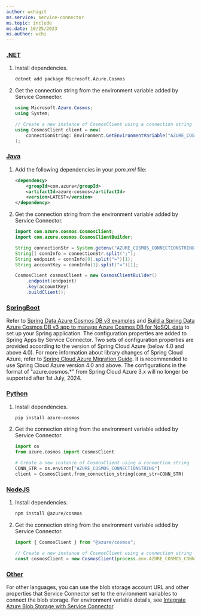 ```yaml
---
author: wchigit
ms.service: service-connector
ms.topic: include
ms.date: 10/25/2023
ms.author: wchi
---
```


### [.NET](#tab/dotnet)

1. Install dependencies.
    ```bash
    dotnet add package Microsoft.Azure.Cosmos
    ```

2. Get the connection string from the environment variable added by Service Connector.
    ```csharp
    using Microsoft.Azure.Cosmos;
    using System; 
    
    // Create a new instance of CosmosClient using a connection string
    using CosmosClient client = new(
        connectionString: Environment.GetEnvironmentVariable("AZURE_COSMOS_CONNECTIONSTRING")!
    );
    ```

### [Java](#tab/java)

1. Add the following dependencies in your *pom.xml* file:
    ```xml
    <dependency>
    	<groupId>com.azure</groupId>
    	<artifactId>azure-cosmos</artifactId>
    	<version>LATEST</version>
    </dependency>
    ```
1. Get the connection string from the environment variable added by Service Connector.
    ```java
    import com.azure.cosmos.CosmosClient;
    import com.azure.cosmos.CosmosClientBuilder;
    
    String connectionStr = System.getenv("AZURE_COSMOS_CONNECTIONSTRING");
    String[] connInfo = connectionStr.split(";");
    String endpoint = connInfo[0].split("=")[1];
    String accountKey = connInfo[1].split("=")[1];
    
    CosmosClient cosmosClient = new CosmosClientBuilder()
        .endpoint(endpoint)
        .key(accountKey)
        .buildClient();
    ```

### [SpringBoot](#tab/spring)

Refer to [Spring Data Azure Cosmos DB v3 examples](/azure/cosmos-db/nosql/samples-java-spring-data) and [Build a Spring Data Azure Cosmos DB v3 app to manage Azure Cosmos DB for NoSQL data](/azure/cosmos-db/nosql/quickstart-java-spring-data?tabs=password%2Csign-in-azure-cli) to set up your Spring application. The configuration properties are added to Spring Apps by Service Connector. Two sets of configuration properties are provided according to the version of Spring Cloud Azure (below 4.0 and above 4.0). For more information about library changes of Spring Cloud Azure, refer to [Spring Cloud Azure Migration Guide](https://microsoft.github.io/spring-cloud-azure/current/reference/html/appendix.html#configuration-spring-cloud-azure-starter-data-cosmos). It is recommended to use Spring Cloud Azure version 4.0 and above. The configurations in the format of "azure.cosmos.*" from Spring Cloud Azure 3.x will no longer be supported after 1st July, 2024. 

### [Python](#tab/python)
1. Install dependencies.
    ```bash
    pip install azure-cosmos
    ```
1. Get the connection string from the environment variable added by Service Connector.
    ```python
    import os
    from azure.cosmos import CosmosClient
    
    # Create a new instance of CosmosClient using a connection string
    CONN_STR = os.environ["AZURE_COSMOS_CONNECTIONSTRING"]
    client = CosmosClient.from_connection_string(conn_str=CONN_STR) 
    ```

### [NodeJS](#tab/nodejs)
1. Install dependencies.
    ```bash
    npm install @azure/cosmos
    ```
1. Get the connection string from the environment variable added by Service Connector.
    ```javascript
    import { CosmosClient } from "@azure/cosmos";
    
    // Create a new instance of CosmosClient using a connection string
    const cosmosClient = new CosmosClient(process.env.AZURE_COSMOS_CONNECTIONSTRING);
    ```



### [Other](#tab/other)
For other languages, you can use the blob storage account URL and other properties that Service Connector set to the environment variables to connect the blob storage. For environment variable details, see [Integrate Azure Blob Storage with Service Connector](../how-to-integrate-storage-blob.md).
